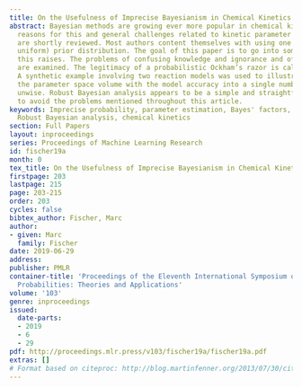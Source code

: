 ```yaml
---
title: On the Usefulness of Imprecise Bayesianism in Chemical Kinetics
abstract: Bayesian methods are growing ever more popular in chemical kinetics. The
  reasons for this and general challenges related to kinetic parameter estimation
  are shortly reviewed. Most authors content themselves with using one single (mostly
  uniform) prior distribution. The goal of this paper is to go into some serious issues
  this raises. The problems of confusing knowledge and ignorance and of reparametrisation
  are examined. The legitimacy of a probabilistic Ockham’s razor is called into question.
  A synthetic example involving two reaction models was used to illustrate how merging
  the parameter space volume with the model accuracy into a single number might be
  unwise. Robust Bayesian analysis appears to be a simple and straightforward way
  to avoid the problems mentioned throughout this article.
keywords: Imprecise probability, parameter estimation, Bayes' factors, Ockham's razor,
  Robust Bayesian analysis, chemical kinetics
section: Full Papers
layout: inproceedings
series: Proceedings of Machine Learning Research
id: fischer19a
month: 0
tex_title: On the Usefulness of Imprecise Bayesianism in Chemical Kinetics
firstpage: 203
lastpage: 215
page: 203-215
order: 203
cycles: false
bibtex_author: Fischer, Marc
author:
- given: Marc
  family: Fischer
date: 2019-06-29
address: 
publisher: PMLR
container-title: 'Proceedings of the Eleventh International Symposium on Imprecise
  Probabilities: Theories and Applications'
volume: '103'
genre: inproceedings
issued:
  date-parts:
  - 2019
  - 6
  - 29
pdf: http://proceedings.mlr.press/v103/fischer19a/fischer19a.pdf
extras: []
# Format based on citeproc: http://blog.martinfenner.org/2013/07/30/citeproc-yaml-for-bibliographies/
---
```

